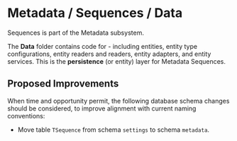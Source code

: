 # Metadata / Sequences / Data

Sequences is part of the Metadata subsystem.
  
The **Data** folder contains code for - including entities, entity type configurations, entity readers and readers, entity adapters, and entity services. This is the **persistence** (or entity) layer for Metadata Sequences.

## Proposed Improvements

When time and opportunity permit, the following database schema changes should be considered, to improve alignment with current naming conventions:

* Move table `TSequence` from schema `settings` to schema `metadata`.
